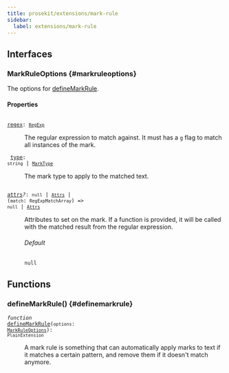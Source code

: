 ```yaml
---
title: prosekit/extensions/mark-rule
sidebar:
  label: extensions/mark-rule
---
```


## Interfaces

### MarkRuleOptions {#markruleoptions}

The options for [defineMarkRule](#definemarkrule).

#### Properties

<dl>

<dt>

<code data-typedoc-code><i></i> <a id="regex" href="#regex">regex</a>: [`RegExp`](https://developer.mozilla.org/docs/Web/JavaScript/Reference/Global_Objects/RegExp)</code>

</dt>

<dd>

The regular expression to match against. It must has a `g` flag to match
all instances of the mark.

</dd>

</dl>

<dl>

<dt>

<code data-typedoc-code><i></i> <a id="type" href="#type">type</a>: `string` \| [`MarkType`](../pm/model.md#marktype-1)</code>

</dt>

<dd>

The mark type to apply to the matched text.

</dd>

</dl>

<dl>

<dt>

<code data-typedoc-code><i></i> <a id="attrs" href="#attrs">attrs</a><i>?</i>: `null` \| [`Attrs`](../pm/model.md#attrs-4) \| (`match`: `RegExpMatchArray`) => `null` \| [`Attrs`](../pm/model.md#attrs-4)</code>

</dt>

<dd>

Attributes to set on the mark. If a function is provided, it will be called
with the matched result from the regular expression.

###### Default

`null`

</dd>

</dl>

## Functions

### defineMarkRule() {#definemarkrule}

<dl>

<dt>

<code data-typedoc-code><i>function</i> <i></i> <a id="definemarkrule" href="#definemarkrule">defineMarkRule</a>(`options`: [`MarkRuleOptions`](#markruleoptions)): `PlainExtension`</code>

</dt>

<dd>

A mark rule is something that can automatically apply marks to text if it
matches a certain pattern, and remove them if it doesn't match anymore.

</dd>

</dl>
